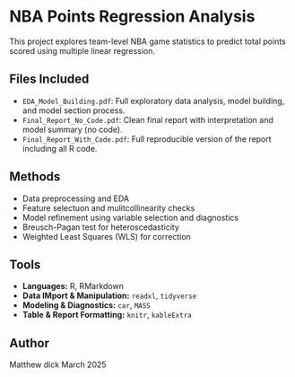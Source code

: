 # NBA Points Regression Analysis
This project explores team-level NBA game statistics to predict total points scored using multiple linear regression.

## Files Included
- `EDA_Model_Building.pdf`: Full exploratory data analysis, model building, and model section process.
- `Final_Report_No_Code.pdf`: Clean final report with interpretation and model summary (no code).
- `Final_Report_With_Code.pdf`: Full reproducible version of the report including all R code.

## Methods
- Data preprocessing and EDA
- Feature selectuon and mulitcollinearity checks
- Model refinement using variable selection and diagnostics
- Breusch-Pagan test for heteroscedasticity
- Weighted Least Squares (WLS) for correction

## Tools
- **Languages:** R, RMarkdown
- **Data IMport & Manipulation:** `readxl`, `tidyverse`
- **Modeling & Diagnostics:** `car`, `MASS`
- **Table & Report Formatting:** `knitr`, `kableExtra`

## Author
Matthew dick
March 2025

